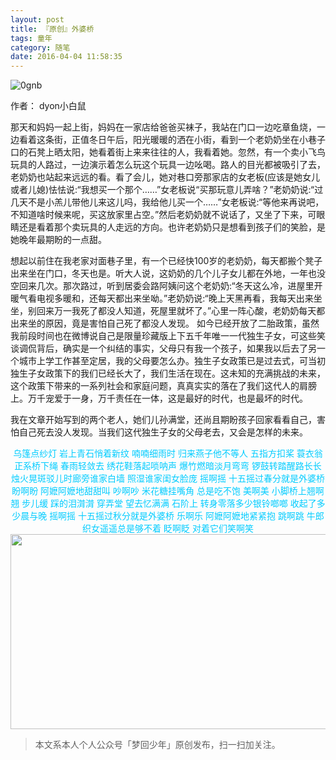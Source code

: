 ```yaml
---
layout: post
title: 『原创』外婆桥
tags: 童年
category: 随笔
date: 2016-04-04 11:58:35
---
```


![0gnb](http://7xlkoc.com1.z0.glb.clouddn.com/wp-content/uploads/2016/04/2016040403592920.jpg)

作者： dyon小白鼠

那天和妈妈一起上街，妈妈在一家店给爸爸买袜子，我站在门口一边吃章鱼烧，一边看着这条街，正值冬日午后，阳光暖暖的洒在小街，看到一个老奶奶坐在小巷子口的石凳上晒太阳，她看着街上来来往往的人，我看着她。忽然，有一个卖小飞鸟玩具的人路过，一边演示着怎么玩这个玩具一边吆喝。路人的目光都被吸引了去，老奶奶也站起来远远的看。看了会儿，她对巷口旁那家店的女老板(应该是她女儿或者儿媳)怯怯说:“我想买一个那个……”女老板说“买那玩意儿弄啥？”老奶奶说:“过几天不是小羔儿带他儿来这儿吗，我给他儿买一个……”女老板说:“等他来再说吧，不知道啥时候来呢，买这放家里占空。”然后老奶奶就不说话了，又坐了下来，可眼睛还是看着那个卖玩具的人走远的方向。也许老奶奶只是想看到孩子们的笑脸，是她晚年最期盼的一点甜。

想起以前住在我老家对面巷子里，有一个已经快100岁的老奶奶，每天都搬个凳子出来坐在门口，冬天也是。听大人说，这奶奶的几个儿子女儿都在外地，一年也没空回来几次。那次路过，听到居委会路阿姨问这个老奶奶:“冬天这么冷，进屋里开暖气看电视多暖和，还每天都出来坐呦。”老奶奶说:“晚上天黑再看，我每天出来坐坐，别回来万一我死了都没人知道，死屋里就坏了。”心里一阵心酸，老奶奶每天都出来坐的原因，竟是害怕自己死了都没人发现。
如今已经开放了二胎政策，虽然我前段时间也在微博说自己是限量珍藏版上下五千年唯一一代独生子女，可这些笑谈调侃背后，确实是一个纠结的事实，父母只有我一个孩子，如果我以后去了另一个城市上学工作甚至定居，我的父母要怎么办。独生子女政策已是过去式，可当初独生子女政策下的我们已经长大了，我们生活在现在。这未知的充满挑战的未来，这个政策下带来的一系列社会和家庭问题，真真实实的落在了我们这代人的肩膀上。万千宠爱于一身，万千责任在一体，这是最好的时代，也是最坏的时代。

我在文章开始写到的两个老人，她们儿孙满堂，还尚且期盼孩子回家看看自己，害怕自己死去没人发现。当我们这代独生子女的父母老去，又会是怎样的未来。

<center><span style="color: #00ccff;">乌篷点纱灯 岩上青石悄着新纹</span>
<span style="color: #00ccff;"> 喃喃细雨时 归来燕子他不等人</span>
<span style="color: #00ccff;"> 五指方扣桨 蓑衣翁正系桥下绳</span>
<span style="color: #00ccff;"> 春雨轻敛去 绣花鞋落起唢呐声</span>
<span style="color: #00ccff;"> 爆竹燃暗淡月弯弯</span>
<span style="color: #00ccff;"> 锣鼓转踏醒路长长</span>
<span style="color: #00ccff;"> 烛火晃斑驳儿时廊旁谁家白墙</span>
<span style="color: #00ccff;"> 照湿谁家闺女脸庞</span>
<span style="color: #00ccff;"> 摇啊摇 十五摇过春分就是外婆桥</span>
<span style="color: #00ccff;"> 盼啊盼 阿嬷阿嬷地甜甜叫</span>
<span style="color: #00ccff;"> 吵啊吵 米花糖挂嘴角 总是吃不饱</span>
<span style="color: #00ccff;"> 美啊美 小脚桥上翘啊翘</span>
<span style="color: #00ccff;"> 步儿缓 踩的泪潸潸</span>
<span style="color: #00ccff;"> 穿弄堂 望去忆满满</span>
<span style="color: #00ccff;"> 石阶上 转身零落多少银铃啷啷</span>
<span style="color: #00ccff;"> 收起了多少晨与晚</span>
<span style="color: #00ccff;"> 摇啊摇 十五摇过秋分就是外婆桥</span>
<span style="color: #00ccff;"> 乐啊乐 阿嬷阿嬷地紧紧抱</span>
<span style="color: #00ccff;"> 跳啊跳 牛郎织女遥遥总是够不着</span>
<span style="color: #00ccff;"> 眨啊眨 对着它们笑啊笑</span></center>

<div align="center">
<img src="http://rann.cc/assets/img/qrcode-horizon1.png" width="855" height="312"/>
</div>

> 本文系本人个人公众号「梦回少年」原创发布，扫一扫加关注。